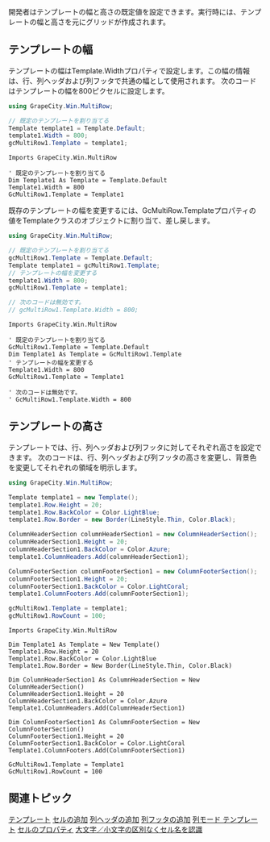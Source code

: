 開発者はテンプレートの幅と高さの既定値を設定できます。実行時には、テンプレートの幅と高さを元にグリッドが作成されます。

## テンプレートの幅

テンプレートの幅はTemplate.Widthプロパティで設定します。この幅の情報は、行、列ヘッダおよび列フッタで共通の幅として使用されます。
次のコードはテンプレートの幅を800ピクセルに設定します。
```csharp
using GrapeCity.Win.MultiRow;

// 既定のテンプレートを割り当てる
Template template1 = Template.Default;
template1.Width = 800;
gcMultiRow1.Template = template1;
```

```vbnet
Imports GrapeCity.Win.MultiRow

' 既定のテンプレートを割り当てる
Dim Template1 As Template = Template.Default
Template1.Width = 800
GcMultiRow1.Template = Template1
```
既存のテンプレートの幅を変更するには、GcMultiRow.Templateプロパティの値をTemplateクラスのオブジェクトに割り当て、差し戻します。
```csharp
using GrapeCity.Win.MultiRow;

// 既定のテンプレートを割り当てる
gcMultiRow1.Template = Template.Default;
Template template1 = gcMultiRow1.Template;
// テンプレートの幅を変更する
template1.Width = 800;
gcMultiRow1.Template = template1;

// 次のコードは無効です。
// gcMultiRow1.Template.Width = 800;
```

```vbnet
Imports GrapeCity.Win.MultiRow

' 既定のテンプレートを割り当てる
GcMultiRow1.Template = Template.Default
Dim Template1 As Template = GcMultiRow1.Template
' テンプレートの幅を変更する
Template1.Width = 800
GcMultiRow1.Template = Template1

' 次のコードは無効です。
' GcMultiRow1.Template.Width = 800
```

## テンプレートの高さ

テンプレートでは、行、列ヘッダおよび列フッタに対してそれぞれ高さを設定できます。
次のコードは、行、列ヘッダおよび列フッタの高さを変更し、背景色を変更してそれぞれの領域を明示します。
```csharp
using GrapeCity.Win.MultiRow;

Template template1 = new Template();
template1.Row.Height = 20;
template1.Row.BackColor = Color.LightBlue;
template1.Row.Border = new Border(LineStyle.Thin, Color.Black);

ColumnHeaderSection columnHeaderSection1 = new ColumnHeaderSection();
columnHeaderSection1.Height = 20;
columnHeaderSection1.BackColor = Color.Azure;
template1.ColumnHeaders.Add(columnHeaderSection1);

ColumnFooterSection columnFooterSection1 = new ColumnFooterSection();
columnFooterSection1.Height = 20;
columnFooterSection1.BackColor = Color.LightCoral;
template1.ColumnFooters.Add(columnFooterSection1);

gcMultiRow1.Template = template1;
gcMultiRow1.RowCount = 100;
```

```vbnet
Imports GrapeCity.Win.MultiRow

Dim Template1 As Template = New Template()
Template1.Row.Height = 20
Template1.Row.BackColor = Color.LightBlue
Template1.Row.Border = New Border(LineStyle.Thin, Color.Black)

Dim ColumnHeaderSection1 As ColumnHeaderSection = New ColumnHeaderSection()
ColumnHeaderSection1.Height = 20
ColumnHeaderSection1.BackColor = Color.Azure
Template1.ColumnHeaders.Add(ColumnHeaderSection1)

Dim ColumnFooterSection1 As ColumnFooterSection = New ColumnFooterSection()
ColumnFooterSection1.Height = 20
ColumnFooterSection1.BackColor = Color.LightCoral
Template1.ColumnFooters.Add(ColumnFooterSection1)

GcMultiRow1.Template = Template1
GcMultiRow1.RowCount = 100
```

## 関連トピック

[テンプレート](gcdocsite__documentlink?toc-item-id=12dbf56f-5a46-4435-8891-3b3abe3e9eb3)
[セルの追加](gcdocsite__documentlink?toc-item-id=f2f425aa-557a-4890-a00b-e9d4a2737f6b)
[列ヘッダの追加](gcdocsite__documentlink?toc-item-id=23b0e751-a9db-4407-b8ec-e6a020a9d410)
[列フッタの追加](gcdocsite__documentlink?toc-item-id=1686a0cb-83e4-4c55-b171-a7b2da7870e5)
[列モード テンプレート](gcdocsite__documentlink?toc-item-id=3653f914-c6d7-4724-875a-4239a90fcafc)
[セルのプロパティ](gcdocsite__documentlink?toc-item-id=cfefbed2-05ac-4449-8f34-2fa1938ca676)
[大文字／小文字の区別なくセル名を認識](gcdocsite__documentlink?toc-item-id=0932011c-fd41-4ba0-bbe2-5ef736213100)